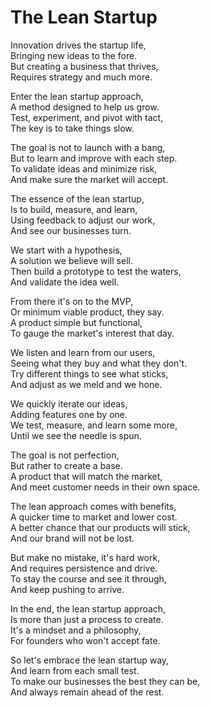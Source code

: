 # The Lean Startup

Innovation drives the startup life,  
Bringing new ideas to the fore.  
But creating a business that thrives,  
Requires strategy and much more.  

Enter the lean startup approach,  
A method designed to help us grow.  
Test, experiment, and pivot with tact,   
The key is to take things slow.  

The goal is not to launch with a bang,  
But to learn and improve with each step.  
To validate ideas and minimize risk,  
And make sure the market will accept.  

The essence of the lean startup,  
Is to build, measure, and learn,  
Using feedback to adjust our work,  
And see our businesses turn.  

We start with a hypothesis,  
A solution we believe will sell.  
Then build a prototype to test the waters,  
And validate the idea well.  

From there it's on to the MVP,  
Or minimum viable product, they say.  
A product simple but functional,  
To gauge the market's interest that day.  

We listen and learn from our users,  
Seeing what they buy and what they don't.  
Try different things to see what sticks,  
And adjust as we meld and we hone.  

We quickly iterate our ideas,  
Adding features one by one.  
We test, measure, and learn some more,  
Until we see the needle is spun.  

The goal is not perfection,  
But rather to create a base.  
A product that will match the market,  
And meet customer needs in their own space.  

The lean approach comes with benefits,  
A quicker time to market and lower cost.  
A better chance that our products will stick,  
And our brand will not be lost.  

But make no mistake, it's hard work,  
And requires persistence and drive.  
To stay the course and see it through,  
And keep pushing to arrive.  

In the end, the lean startup approach,  
Is more than just a process to create.  
It's a mindset and a philosophy,  
For founders who won't accept fate.  

So let's embrace the lean startup way,  
And learn from each small test.  
To make our businesses the best they can be,  
And always remain ahead of the rest.